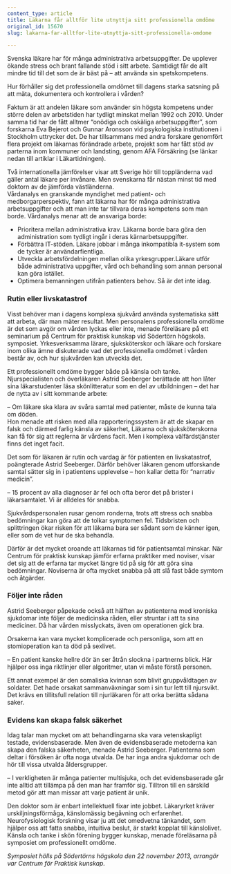 ```yaml
---
content_type: article
title: Läkarna får alltför lite utnyttja sitt professionella omdöme
original_id: 15670
slug: lakarna-far-alltfor-lite-utnyttja-sitt-professionella-omdome

---
```


Svenska läkare har för många administrativa arbetsuppgifter. De upplever ökande stress och brant fallande stöd i sitt arbete. Samtidigt får de allt mindre tid till det som de är bäst på – att använda sin spetskompetens.

Hur förhåller sig det professionella omdömet till dagens starka satsning på att mäta, dokumentera och kontrollera i vården?

Faktum är att andelen läkare som använder sin högsta kompetens under större delen av arbetstiden har tydligt minskat mellan 1992 och 2010. Under samma tid har de fått alltmer “onödiga och oskäliga arbetsuppgifter”, som forskarna Eva Bejerot och Gunnar Aronsson vid psykologiska institutionen i Stockholm uttrycker det. De har tillsammans med andra forskare genomfört flera projekt om läkarnas förändrade arbete, projekt som har fått stöd av parterna inom kommuner och landsting, genom AFA Försäkring (se länkar nedan till artiklar i Läkartidningen).

Två internationella jämförelser visar att Sverige hör till toppländerna vad gäller antal läkare per invånare. Men svenskarna får nästan minst tid med doktorn av de jämförda västländerna.  
Vårdanalys en granskande myndighet med patient- och medborgarperspektiv, fann att läkarna har för många administrativa arbetsuppgifter och att man inte tar tillvara deras kompetens som man borde. Vårdanalys menar att de ansvariga borde:

*   Prioritera mellan administrativa krav. Läkarna borde bara göra den administration som tydligt ingår i deras kärnarbetsuppgifter.
*   Förbättra IT-stöden. Läkare jobbar i många inkompatibla it-system som de tycker är användarfientliga.
*   Utveckla arbetsfördelningen mellan olika yrkesgrupper.Läkare utför både administrativa uppgifter, vård och behandling som annan personal kan göra istället.
*   Optimera bemanningen utifrån patienters behov. Så är det inte idag.

### Rutin eller livskatastrof

Visst behöver man i dagens komplexa sjukvård använda systematiska sätt att arbeta, där man mäter resultat. Men personalens professionella omdöme är det som avgör om vården lyckas eller inte, menade föreläsare på ett seminarium på Centrum för praktisk kunskap vid Södertörn högskola. symposiet. Yrkesverksamma lärare, sjuksköterskor och läkare och forskare inom olika ämne diskuterade vad det professionella omdömet i vården består av, och hur sjukvården kan utveckla det.

Ett professionellt omdöme bygger både på känsla och tanke. Njurspecialisten och överläkaren Astrid Seeberger berättade att hon låter sina läkarstudenter läsa skönlitteratur som en del av utbildningen – det har de nytta av i sitt kommande arbete:

– Om läkare ska klara av svåra samtal med patienter, måste de kunna tala om döden.  
Hon menade att risken med alla rapporteringssystem är att de skapar en falsk och därmed farlig känsla av säkerhet, Läkarna och sjuksköterskorna kan få för sig att reglerna är vårdens facit. Men i komplexa välfärdstjänster finns det inget facit.

Det som för läkaren är rutin och vardag är för patienten en livskatastrof, poängterade Astrid Seeberger. Därför behöver läkaren genom utforskande samtal sätter sig in i patientens upplevelse – hon kallar detta för “narrativ medicin”.

– 15 procent av alla diagnoser är fel och ofta beror det på brister i läkarsamtalet. Vi är alldeles för snabba.

Sjukvårdspersonalen rusar genom ronderna, trots att stress och snabba bedömningar kan göra att de tolkar symptomen fel. Tidsbristen och splittringen ökar risken för att läkarna bara ser sådant som de känner igen, eller som de vet hur de ska behandla.

Därför är det mycket oroande att läkarnas tid för patientsamtal minskar. När Centrum för praktisk kunskap jämför erfarna praktiker med noviser, visar det sig att de erfarna tar mycket längre tid på sig för att göra sina bedömningar. Noviserna är ofta mycket snabba på att slå fast både symtom och åtgärder.

### Följer inte råden

Astrid Seeberger påpekade också att hälften av patienterna med kroniska sjukdomar inte följer de medicinska råden, eller struntar i att ta sina mediciner. Då har vården misslyckats, även om operationen gick bra.

Orsakerna kan vara mycket komplicerade och personliga, som att en stomioperation kan ta död på sexlivet.

– En patient kanske hellre dör än ser åtrån slockna i partnerns blick. Här hjälper oss inga riktlinjer eller algoritmer, utan vi måste förstå personen.

Ett annat exempel är den somaliska kvinnan som blivit gruppvåldtagen av soldater. Det hade orsakat sammanväxningar som i sin tur lett till njursvikt. Det krävs en tillitsfull relation till njurläkaren för att orka berätta sådana saker.

### Evidens kan skapa falsk säkerhet

Idag talar man mycket om att behandlingarna ska vara vetenskapligt testade, evidensbaserade. Men även de evidensbaserade metoderna kan skapa den falska säkerheten, menade Astrid Seeberger. Patienterna som deltar i försöken är ofta noga utvalda. De har inga andra sjukdomar och de hör till vissa utvalda åldersgrupper.

– I verkligheten är många patienter multisjuka, och det evidensbaserade går inte alltid att tillämpa på den man har framför sig. Tilltron till en särskild metod gör att man missar att varje patient är unik.

Den doktor som är enbart intellektuell fixar inte jobbet. Läkaryrket kräver urskiljningsförmåga, känslomässig begåvning och erfarenhet.  
Neurofysiologisk forskning visar ju att det omedvetna tänkandet, som hjälper oss att fatta snabba, intuitiva beslut, är starkt kopplat till känslolivet. Känsla och tanke i skön förening bygger kunskap, menade föreläsarna på symposiet om professionellt omdöme.

_Symposiet hölls på Södertörns högskola den 22 november 2013, arrangör var Centrum för Praktisk kunskap._


